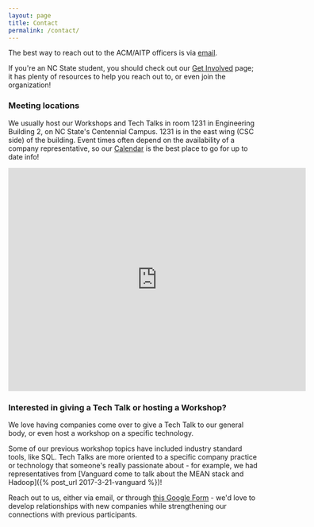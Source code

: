 ```yaml
---
layout: page
title: Contact
permalink: /contact/
---
```

The best way to reach out to the ACM/AITP officers is via
[email](mailto:{{site.email}}).

If you're an NC State student, you should check out our [Get Involved](http://getinvolved.ncsu.edu/organization/acm-aitp-ncsu) page;
it has plenty of resources to help you reach out to, or even join the
organization!

### Meeting locations
We usually host our Workshops and Tech Talks in room 1231 in
Engineering Building 2, on NC State's Centennial Campus. 1231 is in the east wing
(CSC side) of the building. Event times often depend on the availability of a
company representative, so our [Calendar]({{site.url}}/calendar) is the
best place to go for up to date info!
<iframe src="https://www.google.com/maps/embed?pb=!1m18!1m12!1m3!1d3237.1400662112424!2d-78.67619068473866!3d35.7719355801734!2m3!1f0!2f0!3f0!3m2!1i1024!2i768!4f13.1!3m3!1m2!1s0x89acf59ddf70cafd%3A0x47b0abfcfdad99af!2sEngineering+Bldg+II%2C+890+Oval+Dr%2C+Raleigh%2C+NC+27606!5e0!3m2!1sen!2sus!4v1488153322229" width="600" height="450" frameborder="0" style="border:0;" allowfullscreen></iframe>


### Interested in giving a Tech Talk or hosting a Workshop?
We love having companies come over to give a
Tech Talk to our general body, or even host a workshop on a specific
technology.

Some of our previous workshop topics have included industry standard tools, like
SQL. Tech Talks are more oriented to a specific company practice or technology
that someone's really passionate about - for example, we had representatives from
[Vanguard come to talk about the MEAN stack and Hadoop]({% post_url 2017-3-21-vanguard %})!

Reach out to us, either via email, or through [this Google Form](https://docs.google.com/forms/d/e/1FAIpQLSc61TRS90Utj2S7wH9dmsUiiwsmhDxI7IGrJYvN1nOa0ODGeQ/viewform) - we'd love to
develop relationships with new companies while strengthening our connections
with previous participants.
